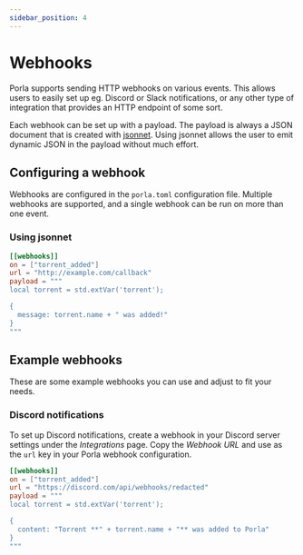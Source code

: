 ```yaml
---
sidebar_position: 4
---
```


# Webhooks

Porla supports sending HTTP webhooks on various events. This allows users to
easily set up eg. Discord or Slack notifications, or any other type of
integration that provides an HTTP endpoint of some sort.

Each webhook can be set up with a payload. The payload is always a JSON
document that is created with [jsonnet](https://github.com/google/jsonnet).
Using jsonnet allows the user to emit dynamic JSON in the payload without much
effort.

## Configuring a webhook

Webhooks are configured in the `porla.toml` configuration file. Multiple
webhooks are supported, and a single webhook can be run on more than one event.

### Using jsonnet

```toml
[[webhooks]]
on = ["torrent_added"]
url = "http://example.com/callback"
payload = """
local torrent = std.extVar('torrent');

{
  message: torrent.name + " was added!"
}
"""
```

## Example webhooks

These are some example webhooks you can use and adjust to fit your needs.

### Discord notifications

To set up Discord notifications, create a webhook in your Discord server settings
under the _Integrations_ page. Copy the _Webhook URL_ and use as the `url` key in
your Porla webhook configuration.

```toml
[[webhooks]]
on = ["torrent_added"]
url = "https://discord.com/api/webhooks/redacted"
payload = """
local torrent = std.extVar('torrent');

{
  content: "Torrent **" + torrent.name + "** was added to Porla"
}
"""
```
